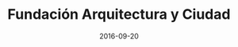 ---
title: Fundación Arquitectura y Ciudad
date: 2016-09-20
key: 'fac'
technologies:
  - Wordpress
clientURL: https://www.fundaayc.com
image: './src/assets/images/projects/fac.png'
alt: 'Captura de pantalla del sitio web fundaayc.com'
lead: "La Fundación Arquitectura y Ciudad (FAC) es el primer sitio web/blog que hice y mi primera experiencia como desarrollador web. La FAC es una organización sin fines de lucro creada en noviembre de 2015 que tiene por objeto fundamental apoyar la generación y difusión de conocimientos en el campo de la arquitectura, el urbanismo, el desarrollo tecnológico de la construcción y áreas afines, así como a la preservación del patrimonio histórico venezolano."
tags: 'featured'
---